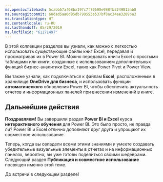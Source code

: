 ```yaml
---
ms.openlocfilehash: 5cabb57af08ba197c7f70598e988fb3249815ab8
ms.sourcegitcommit: 60dad5aa0d85db790553e537bf8ac34ee3289ba3
ms.translationtype: HT
ms.contentlocale: ru-RU
ms.lasthandoff: 05/29/2019
ms.locfileid: "61271497"
---
```

В этой коллекции разделов вы узнали, как можно с легкостью использовать существующие файлы книг Excel, передавая и просматривая их в Power BI. Можно передавать книги Excel с простыми таблицами или книги, созданные с использованием дополнительных функций бизнес-аналитики Excel, таких как Power Pivot и Power View.

Вы также узнали, как подключаться к файлам **Excel**, расположенным в хранилище **OneDrive для бизнеса**, и использовать функции **автоматического** обновления Power BI, чтобы обеспечить актуальность отчетов и информационных панелей при внесении изменений в книге.

## <a name="next-steps"></a>Дальнейшие действия
**Поздравляем!** Вы завершили раздел **Power BI и Excel** курса **интерактивного обучения** для Power BI. Это было просто, не правда ли? Power BI и Excel отлично дополняют друг друга и упрощают их совместное использование.

Теперь, когда вы овладели всеми этими знаниями и умеете создавать убедительные визуальные элементы в отчетах и на информационных панелях, вероятно, вы уже готовы поделиться своими шедеврами. Следующий раздел **Публикация и совместное использование** посвящен именно этой теме.

До встречи в следующем разделе!

